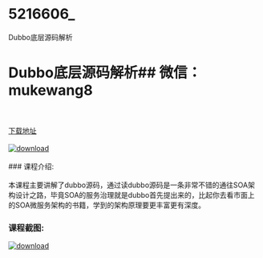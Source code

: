 # 5216606_
Dubbo底层源码解析
# Dubbo底层源码解析## 微信：mukewang8
<br/></br>[下载地址](http://www.36tz.cn/article/5216606 "下载地址")
<br/></br>[![download](http://36tz.cn/muke_img/2020_11_1-139-300x191.png "下载地址")](http://www.36tz.cn/article/5216606 "下载地址")
<br/></br>### 课程介绍:<br/></br>本课程主要讲解了dubbo源码，通过读dubbo源码是一条非常不错的通往SOA架构设计之路，毕竟SOA的服务治理就是dubbo首先提出来的，比起你去看市面上的SOA微服务架构的书籍，学到的架构原理要更丰富更有深度。

### 课程截图:
[![download](http://36tz.cn/muke_img/2020_11_2-140.png "下载地址")](http://www.36tz.cn/article/5216606 "下载地址")
